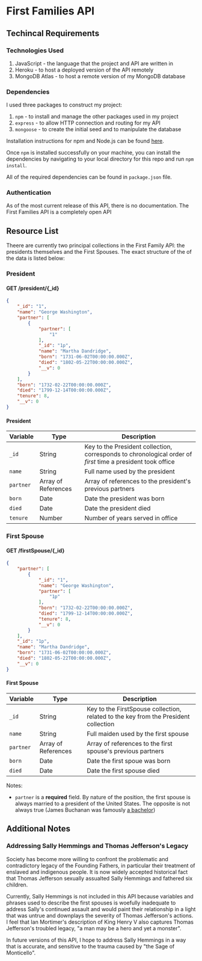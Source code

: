 # First Families API

## Techincal Requirements

### Technologies Used

1. JavaScript - the language that the project and API are written in
2. Heroku - to host a deployed version of the API remotely
3. MongoDB Atlas - to host a remote version of my MongoDB database

### Dependencies  

I used three packages to construct my project:

1. `npm` - to install and manage the other packages used in my project
2. `express` - to allow HTTP connection and routing for my API
3. `mongoose` - to create the initial seed and to manipulate the database

Installation instructions for npm and Node.js can be found [here](https://www.npmjs.com/get-npm).  

Once `npm` is installed successfully on your machine, you can install the dependencies by navigating to your local directory for this repo and run `npm install`.  

All of the required dependencies can be found in `package.json` file.

### Authentication

As of the most current release of this API, there is no documentation. The First Families API is a completely open API

## Resource List  

Theere are currently two principal collections in the First Family API: the presidents themselves and the First Spouses. The exact structure of the of the data is listed below:

### President

#### GET /president/{_id}
```JSON
{
    "_id": "1",
    "name": "George Washington",
    "partner": [
        {
            "partner": [
                "1"
            ],
            "_id": "1p",
            "name": "Martha Dandridge",
            "born": "1731-06-02T00:00:00.000Z",
            "died": "1802-05-22T00:00:00.000Z",
            "__v": 0
        }
    ],
    "born": "1732-02-22T00:00:00.000Z",
    "died": "1799-12-14T00:00:00.000Z",
    "tenure": 8,
    "__v": 0
}
```
#### President

|**Variable**| **Type** |**Description** |
|---|---|---|
| `_id` | String |Key to the President collection, corresponds to chronological order of *first* time a president took office|
| `name` | String |Full name used by the president|
| `partner` | Array of References |Array of references to the president's previous partners |
| `born` | Date |Date the president was born |
| `died` | Date |Date the president died |
| `tenure` | Number |Number of years served in office|

### First Spouse

#### GET /firstSpouse/{_id}
```JSON
{
    "partner": [
        {
            "_id": "1",
            "name": "George Washington",
            "partner": [
                "1p"
            ],
            "born": "1732-02-22T00:00:00.000Z",
            "died": "1799-12-14T00:00:00.000Z",
            "tenure": 8,
            "__v": 0
        }
    ],
    "_id": "1p",
    "name": "Martha Dandridge",
    "born": "1731-06-02T00:00:00.000Z",
    "died": "1802-05-22T00:00:00.000Z",
    "__v": 0
}
```

#### First Spouse

|**Variable**| **Type** | **Description** |
|---|---|---|
| `_id` | String |Key to the FirstSpouse collection, related to the key from the President collection|
| `name` | String |Full maiden used by the first spouse|
| `partner` | Array of References |Array of references to the first spouse's previous partners |
| `born` | Date |Date the first spoue was born |
| `died` | Date |Date the first spouse died |
  
Notes:
* `partner` is a **required** field. By nature of the position, the first spouse is always married to a president of the United States. The opposite is not always true (James Buchanan was famously [a bachelor](https://en.wikipedia.org/wiki/James_Buchanan#Romantic_life))

## Additional Notes

### Addressing Sally Hemmings and Thomas Jefferson's Legacy  

Society has become more willing to confront the problematic and contradictory legacy of the Founding Fathers, in particular their treatment of enslaved and indigenous people. It is now widely accepted historical fact that Thomas Jefferson sexually assualted Sally Hemmings and fathered six children. 

Currently, Sally Hemmings is not included in this API because variables and phrases used to describe the first spouses is woefully inadequate to address Sally's continued assault and would paint their relationship in a light that was untrue and downplays the severity of Thomas Jefferson's actions. I feel that Ian Mortimer's description of King Henry V also captures Thomas Jefferson's troubled legacy, "a man may be a hero and yet a monster". 

In future versions of this API, I hope to address Sally Hemmings in a way that is accurate, and sensitive to the trauma caused by "the Sage of Monticello".